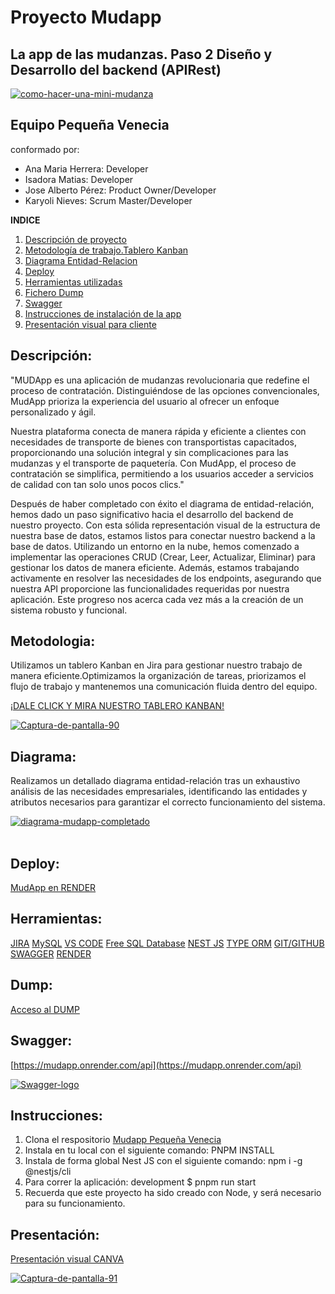 # Proyecto Mudapp
## La app de las mudanzas. Paso 2 Diseño y Desarrollo del backend (APIRest)

<a href="https://ibb.co/GPmrfsZ"><img src="https://i.ibb.co/GPmrfsZ/como-hacer-una-mini-mudanza.jpg" alt="como-hacer-una-mini-mudanza"></a>

## Equipo Pequeña Venecia
conformado por:
- Ana Maria Herrera: Developer 
- Isadora Matias: Developer 
- Jose Alberto Pérez: Product Owner/Developer 
- Karyoli Nieves: Scrum Master/Developer 

**INDICE**
1. [Descripción de proyecto](#descripcion)
2. [Metodología de trabajo.Tablero Kanban](#metodologia)
3. [Diagrama Entidad-Relacion](#diagrama) 
4. [Deploy](#deploy)
5. [Herramientas utilizadas](#herramientas)
6. [Fichero Dump](#dump)
7. [Swagger](#swagger)
8. [Instrucciones de instalación de la app](#instrucciones)
9. [Presentación visual para cliente](#presentación)


## Descripción:
"MUDApp es una aplicación de mudanzas revolucionaria que redefine el proceso de contratación. Distinguiéndose de las opciones convencionales, MudApp prioriza la experiencia del usuario al ofrecer un enfoque personalizado y ágil. 

Nuestra plataforma conecta de manera rápida y eficiente a clientes con necesidades de transporte de bienes con transportistas capacitados, proporcionando una solución integral y sin complicaciones para las mudanzas y el transporte de paquetería. Con MudApp, el proceso de contratación se simplifica, permitiendo 
a los usuarios acceder a servicios de calidad con tan solo unos pocos clics."

Después de haber completado con éxito el diagrama de entidad-relación, hemos dado un paso significativo hacia el desarrollo del backend de nuestro proyecto. Con esta sólida representación visual de la estructura de nuestra base de datos, estamos listos para conectar nuestro backend a la base de datos. Utilizando un entorno en la nube, hemos comenzado a implementar las operaciones CRUD (Crear, Leer, Actualizar, Eliminar) para gestionar los datos de manera eficiente. Además, estamos trabajando activamente en resolver las necesidades de los endpoints, asegurando que nuestra API proporcione las funcionalidades requeridas por nuestra aplicación. Este progreso nos acerca cada vez más a la creación de un sistema robusto y funcional.

## Metodologia:

Utilizamos un tablero Kanban en Jira para gestionar nuestro trabajo de manera eficiente.Optimizamos la organización de tareas, priorizamos el flujo de trabajo y mantenemos una comunicación fluida dentro del equipo. 

[¡DALE CLICK Y MIRA NUESTRO TABLERO KANBAN!](https://pequenavenecia.atlassian.net/jira/software/projects/PVMB/boards/1)

<a href="https://ibb.co/wNyBDp6"><img src="https://i.ibb.co/MDnZqPN/Captura-de-pantalla-90.png" alt="Captura-de-pantalla-90" border="0"></a>

## Diagrama:

Realizamos un detallado diagrama entidad-relación tras un exhaustivo análisis de las necesidades empresariales, identificando las entidades y atributos necesarios para garantizar el correcto funcionamiento del sistema.

<a href="https://ibb.co/mbTzrPc"><img src="https://i.ibb.co/GnpPfr5/diagrama-mudapp-completado.png" alt="diagrama-mudapp-completado" border="0"></a><br /><a target='_blank' href='https://imgbb.com/'></a><br />

## Deploy:

[MudApp en RENDER](https://mudapp.onrender.com/)


## Herramientas:

[JIRA](https://pequenavenecia.atlassian.net/jira/software/projects/PVMB/boards/1)
[MySQL](https://www.mysql.com/products/workbench/)
[VS CODE](https://code.visualstudio.com/)
[Free SQL Database](https://www.freesqldatabase.com/)
[NEST JS](https://nestjs.com/)
[TYPE ORM](https://typeorm.io/)
[GIT/GITHUB](https://github.com/)
[SWAGGER](https://swagger.io/tools/open-source/getting-started/)
[RENDER](https://render.com/)


 ## Dump:

[Acceso al DUMP](https://github.com/projects-assignments/backend-mudapp-pequena-venecia/blob/develop/Dump20240205.sql)


## Swagger:

[https://mudapp.onrender.com/api](https://mudapp.onrender.com/api)

<a href="https://imgbb.com/"><img src="https://i.ibb.co/rm1pL9F/Swagger-logo.png" alt="Swagger-logo" border="0"></a>

## Instrucciones:

1. Clona el respositorio [Mudapp Pequeña Venecia](https://github.com/projects-assignments/backend-mudapp-pequena-venecia.git)
2. Instala en tu local con el siguiente comando:
 PNPM INSTALL 
3. Instala de forma global Nest JS con el siguiente comando:
   npm i -g @nestjs/cli
4. Para correr la aplicación:
   development
$ pnpm run start
5. Recuerda que este proyecto ha sido creado con Node, y será necesario para su funcionamiento. 

## Presentación: 

[Presentación visual CANVA](https://www.canva.com/design/DAF7KWI18Es/drC0rWuCrjBBNeZGnf6N7g/edit)

<a href="https://ibb.co/mH62syB"><img src="https://i.ibb.co/P5wPpWY/Captura-de-pantalla-91.png" alt="Captura-de-pantalla-91" border="0"></a>
